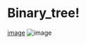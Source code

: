 # Binary_tree!
[image](https://user-images.githubusercontent.com/65559327/180197717-98071996-1d3b-40f1-8d92-7e8c29133375.png)
![image](https://user-images.githubusercontent.com/65559327/180197807-438d5eff-7006-4233-9051-b5420dd8be4d.png)
